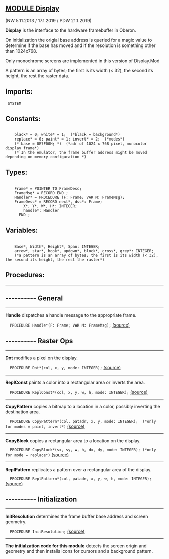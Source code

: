 
## [MODULE Display](https://github.com/io-core/Oberon/blob/main/Display.Mod)

(NW 5.11.2013 / 17.1.2019 / PDW 21.1.2019)

**Display** is the interface to the hardware framebuffer in Oberon.

On initialization the origial base address is queried for a magic value to determine
if the base has moved and if the resolution is something other than 1024x768.

Only monochrome screens are implemented in this version of Display.Mod

A pattern is an array of bytes; the first is its width (< 32), the second its height, the rest the raster data.


  ## Imports:
` SYSTEM`

## Constants:
```
 
    black* = 0; white* = 1;  (*black = background*)
    replace* = 0; paint* = 1; invert* = 2;  (*modes*)
    (* base = 0E7F00H; *)  (*adr of 1024 x 768 pixel, monocolor display frame*)
    (* In the emulator, the frame buffer address might be moved depending on memory configuration *)

```
## Types:
```
 
    Frame* = POINTER TO FrameDesc;
    FrameMsg* = RECORD END ;
    Handler* = PROCEDURE (F: Frame; VAR M: FrameMsg);
    FrameDesc* = RECORD next*, dsc*: Frame;
        X*, Y*, W*, H*: INTEGER;
        handle*: Handler
      END ;

```
## Variables:
```
 
    Base*, Width*, Height*, Span: INTEGER;
    arrow*, star*, hook*, updown*, block*, cross*, grey*: INTEGER;
    (*a pattern is an array of bytes; the first is its width (< 32), the second its height, the rest the raster*)

```
## Procedures:
---
## ---------- General
---
**Handle** dispatches a handle message to the appropriate frame.

`  PROCEDURE Handle*(F: Frame; VAR M: FrameMsg);` [(source)](https://github.com/io-core/Oberon/blob/main/Display.Mod#L54)

## ---------- Raster Ops
---
**Dot** modifies a pixel on the display.

`  PROCEDURE Dot*(col, x, y, mode: INTEGER);` [(source)](https://github.com/io-core/Oberon/blob/main/Display.Mod#L69)

---
**ReplConst** paints a color into a rectangular area or inverts the area.

`  PROCEDURE ReplConst*(col, x, y, w, h, mode: INTEGER);` [(source)](https://github.com/io-core/Oberon/blob/main/Display.Mod#L84)

---
**CopyPattern** copies a bitmap to a location in a color, possibly inverting the destination area.

`  PROCEDURE CopyPattern*(col, patadr, x, y, mode: INTEGER);  (*only for modes = paint, invert*)` [(source)](https://github.com/io-core/Oberon/blob/main/Display.Mod#L126)

---
**CopyBlock** copies a rectangular area to a location on the display.

`  PROCEDURE CopyBlock*(sx, sy, w, h, dx, dy, mode: INTEGER); (*only for mode = replace*)` [(source)](https://github.com/io-core/Oberon/blob/main/Display.Mod#L157)

---
**ReplPattern** replicates a pattern over a rectangular area of the display.

`  PROCEDURE ReplPattern*(col, patadr, x, y, w, h, mode: INTEGER);` [(source)](https://github.com/io-core/Oberon/blob/main/Display.Mod#L217)

## ---------- Initialization
---
**InitResolution** determines the frame buffer base address and screen geometry.

`  PROCEDURE InitResolution;` [(source)](https://github.com/io-core/Oberon/blob/main/Display.Mod#L256)

---
**The initialzation code for this module** detects the screen origin and geometry and then installs icons for cursors and a background pattern.
